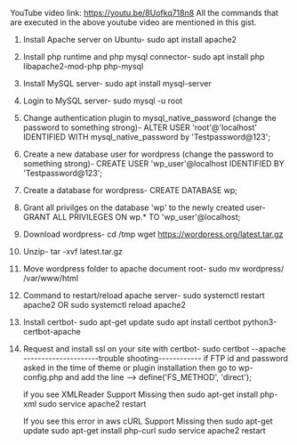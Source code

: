 YouTube video link: https://youtu.be/8Uofkq718n8
All the commands that are executed in the above youtube video are mentioned in this gist. 

1. Install Apache server on Ubuntu-
sudo apt install apache2

2. Install php runtime and php mysql connector-
sudo apt install php libapache2-mod-php php-mysql

3. Install MySQL server-
sudo apt install mysql-server 

4. Login to MySQL server-
sudo mysql -u root

5. Change authentication plugin to mysql_native_password (change the password to something strong)-
ALTER USER 'root'@'localhost' IDENTIFIED WITH mysql_native_password by 'Testpassword@123';

6. Create a new database user for wordpress (change the password to something strong)-
CREATE USER 'wp_user'@localhost IDENTIFIED BY 'Testpassword@123';

7. Create a database for wordpress-
CREATE DATABASE wp;

8. Grant all privilges on the database 'wp' to the newly created user-
GRANT ALL PRIVILEGES ON wp.* TO 'wp_user'@localhost;

9. Download wordpress-
cd /tmp
wget https://wordpress.org/latest.tar.gz

10. Unzip-
tar -xvf latest.tar.gz

11. Move wordpress folder to apache document root-
sudo mv wordpress/ /var/www/html

12. Command to restart/reload apache server-
sudo systemctl restart apache2
OR
sudo systemctl reload apache2

13. Install certbot-
sudo apt-get update
sudo apt install certbot python3-certbot-apache

14. Request and install ssl on your site with certbot-
sudo certbot --apache
---------------------trouble shooting------------
    if FTP id and password asked in the time of theme or plugin installation then go to
    wp-config.php and add the line --> define('FS_METHOD', 'direct');

    if you see XMLReader Support Missing then
     sudo apt-get install php-xml
     sudo service apache2 restart

    If you see this error in aws cURL Support Missing then
     sudo apt-get update
     sudo apt-get install php-curl
     sudo service apache2 restart


